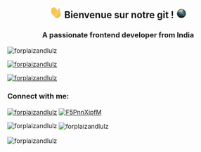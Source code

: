 <h2 align="center">
  <img alt="Hello" src="https://raw.githubusercontent.com/dev-akshat/archive/main/images/gifs/others/Hi.gif" width="29px"> 
  Bienvenue sur notre git !
  <img alt="Earth" src="https://raw.githubusercontent.com/dev-akshat/archive/main/images/gifs/others/earth.gif" width="24px"/>
</h2>



<h3 align="center">A passionate frontend developer from India</h3>

<p align="left"> <img src="https://komarev.com/ghpvc/?username=forplaizandlulz&label=Profile%20views&color=0e75b6&style=flat" alt="forplaizandlulz" /> </p>

<p align="left"> <a href="https://github.com/ryo-ma/github-profile-trophy"><img src="https://github-profile-trophy.vercel.app/?username=forplaizandlulz" alt="forplaizandlulz" /></a> </p>

<p align="left"> <a href="https://twitter.com/forplaizandlulz" target="blank"><img src="https://img.shields.io/twitter/follow/forplaizandlulz?logo=twitter&style=for-the-badge" alt="forplaizandlulz" /></a> </p>

<h3 align="left">Connect with me:</h3>
<p align="left">
<a href="https://twitter.com/forplaizandlulz" target="blank"><img align="center" src="https://raw.githubusercontent.com/rahuldkjain/github-profile-readme-generator/master/src/images/icons/Social/twitter.svg" alt="forplaizandlulz" height="30" width="40" /></a>
<a href="https://discord.gg/F5PnnXjpfM" target="blank"><img align="center" src="https://raw.githubusercontent.com/rahuldkjain/github-profile-readme-generator/master/src/images/icons/Social/discord.svg" alt="F5PnnXjpfM" height="30" width="40" /></a>
</p>

<p><img align="left" src="https://github-readme-stats.vercel.app/api/top-langs?username=forplaizandlulz&show_icons=true&locale=en&layout=compact" alt="forplaizandlulz" /></p>

<p>&nbsp;<img align="center" src="https://github-readme-stats.vercel.app/api?username=forplaizandlulz&show_icons=true&locale=en" alt="forplaizandlulz" /></p>

<p><img align="center" src="https://github-readme-streak-stats.herokuapp.com/?user=forplaizandlulz&" alt="forplaizandlulz" /></p>
